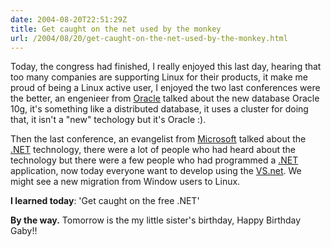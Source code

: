 ```yaml
---
date: 2004-08-20T22:51:29Z
title: Get caught on the net used by the monkey
url: /2004/08/20/get-caught-on-the-net-used-by-the-monkey.html
---
```


<div style="clear:both;"></div>
<p>Today, the congress had finished, I really enjoyed this last day, hearing that too many companies are supporting Linux for their products, it make me proud of being a Linux active user, I enjoyed the two last conferences were the better, an engenieer from <a href="http://www.oracle.com">Oracle</a> talked about the new database Oracle 10g, it's something like a distributed database, it uses a cluster for doing that, it isn't a "new" techology but it's Oracle :).</p>
<p>Then the last conference, an evangelist from <a href="http://www.microsoft.com">Microsoft</a> talked about the <a href="http://www.microsoft.com/net/">.NET</a> technology, there were a lot of people who had heard about the technology but there were a few people who had programmed a <a href="http://www.microsoft.com/net/">.NET</a> application, now today everyone want to develop using the <a href="http://msdn.microsoft.com/vstudio/default.aspx">VS.net</a>. We might see a new migration from Window users to Linux.</p>
<p><span style="font-weight:bold;">I learned today</span>: 'Get caught on the free .NET'</p>
<p><span style="font-weight:bold;">By the way.</span> Tomorrow is the my little sister's birthday, Happy Birthday Gaby!!
<div style="clear:both; padding-bottom: 0.25em;"></div>

